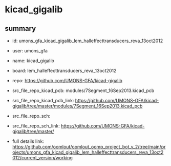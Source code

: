 # kicad_gigalib
 
## summary 
* id: umons_gfa_kicad_gigalib_lem_halleffecttransducers_reva_13oct2012
* user: umons_gfa
* name: kicad_gigalib
* board: lem_halleffecttransducers_reva_13oct2012
* repo: https://github.com/UMONS-GFA/kicad-gigalib
* src_file_repo_kicad_pcb: modules/7Segment_16Sep2013.kicad_pcb
* src_file_repo_kicad_pcb_link: https://github.com/UMONS-GFA/kicad-gigalib/tree/master/modules/7Segment_16Sep2013.kicad_pcb


* src_file_repo_sch: 
* src_file_repo_sch_link: https://github.com/UMONS-GFA/kicad-gigalib/tree/master/
* full details link: https://github.com/oomlout/oomlout_oomp_project_bot_v_2/tree/main/projects/umons_gfa_kicad_gigalib_lem_halleffecttransducers_reva_13oct2012/current_version/working  







